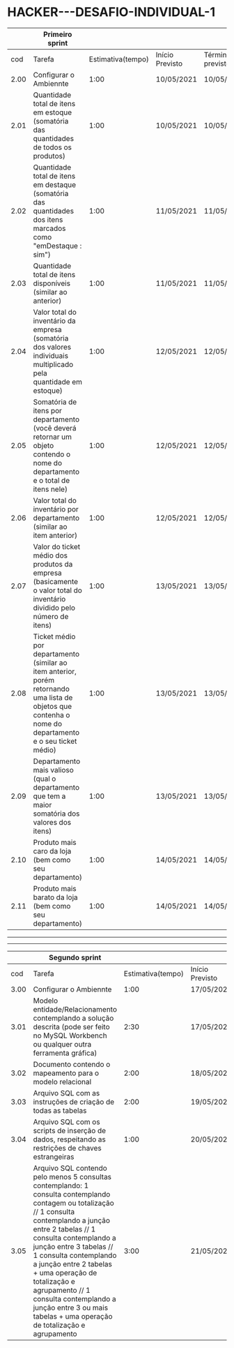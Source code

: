 # HACKER---DESAFIO-INDIVIDUAL-1

|      | Primeiro sprint                                                                                                                                           |                   |                 |                  |   |   |
|------|-----------------------------------------------------------------------------------------------------------------------------------------------------------|-------------------|-----------------|------------------|---|---|
| cod  | Tarefa                                                                                                                                                    | Estimativa(tempo) | Início Previsto | Término previsto |   |   |
| 2.00 | Configurar o Ambiennte                                                                                                                                    | 1:00             | 10/05/2021      | 10/05/2021       |   |   |
| 2.01 | Quantidade total de itens em estoque  (somatória das quantidades de todos os produtos)                                                                    | 1:00             | 10/05/2021      | 10/05/2021       |   |   |
| 2.02 | Quantidade total de itens em destaque  (somatória das quantidades dos itens marcados como "emDestaque : sim")                                             | 1:00             | 11/05/2021      | 11/05/2021       |   |   |
| 2.03 | Quantidade total de itens disponíveis (similar ao anterior)                                                                                               | 1:00             | 11/05/2021      | 11/05/2021       |   |   |
| 2.04 | Valor total do inventário da empresa  (somatória dos valores individuais multiplicado pela quantidade em estoque)                                         | 1:00             | 12/05/2021      | 12/05/2021       |   |   |
| 2.05 | Somatória de itens por departamento  (você deverá retornar um objeto contendo o nome do departamento e o total de itens nele)                             | 1:00             | 12/05/2021      | 12/05/2021       |   |   |
| 2.06 | Valor total do inventário por departamento (similar ao item anterior)                                                                                     | 1:00             | 12/05/2021      | 12/05/2021       |   |   |
| 2.07 | Valor do ticket médio dos produtos da empresa  (basicamente o valor total do inventário dividido pelo número de itens)                                    | 1:00             | 13/05/2021      | 13/05/2021       |   |   |
| 2.08 | Ticket médio por departamento  (similar ao item anterior, porém retornando uma lista de objetos que contenha o nome do departamento e o seu ticket médio) | 1:00             | 13/05/2021      | 13/05/2021       |   |   |
| 2.09 | Departamento mais valioso (qual o departamento que tem a maior somatória dos valores dos itens)                                                           | 1:00             | 13/05/2021      | 13/05/2021       |   |   |
| 2.10 | Produto mais caro da loja (bem como seu departamento)                                                                                                     | 1:00             | 14/05/2021      | 14/05/2021       |   |   |
| 2.11 | Produto mais barato da loja (bem como seu departamento)                                                                                                   | 1:00             | 14/05/2021      | 14/05/2021       |   |   |


_________

_________
|      | Segundo sprint                                                                                                                                                                                                                                                                                                                                                                                                            |                   |                 |                  |   |   |
|------|---------------------------------------------------------------------------------------------------------------------------------------------------------------------------------------------------------------------------------------------------------------------------------------------------------------------------------------------------------------------------------------------------------------------------|-------------------|-----------------|------------------|---|---|
| cod  | Tarefa                                                                                                                                                                                                                                                                                                                                                                                                                    | Estimativa(tempo) | Início Previsto | Término previsto |   |   |
| 3.00 | Configurar o Ambiennte                                                                                                                                                                                                                                                                                                                                                                                                    | 1:00              | 17/05/2021      | 17/05/2021       |   |   |
| 3.01 | Modelo entidade/Relacionamento contemplando a solução descrita  (pode ser feito no MySQL Workbench ou qualquer outra ferramenta gráfica)                                                                                                                                                                                                                                                                                  | 2:30              | 17/05/2021      | 17/05/2021       |   |   |
| 3.02 | Documento contendo o mapeamento para o modelo relacional                                                                                                                                                                                                                                                                                                                                                                  | 2:00              | 18/05/2021      | 18/05/2021       |   |   |
| 3.03 | Arquivo SQL com as instruções de criação de todas as tabelas                                                                                                                                                                                                                                                                                                                                                              | 2:00              | 19/05/2021      | 19/05/2021       |   |   |
| 3.04 | Arquivo SQL com os scripts de inserção de dados, respeitando as restrições de chaves estrangeiras                                                                                                                                                                                                                                                                                                                         | 1:00              | 20/05/2021      | 20/05/2021       |   |   |
| 3.05 | Arquivo SQL contendo pelo menos 5 consultas contemplando: 1 consulta contemplando contagem ou totalização // 1 consulta contemplando a junção entre 2 tabelas // 1 consulta contemplando a junção entre 3 tabelas // 1 consulta contemplando a junção entre 2 tabelas + uma operação de totalização e agrupamento // 1 consulta contemplando a junção entre 3 ou mais tabelas + uma operação de totalização e agrupamento | 3:00              | 21/05/2021      | 21/05/2021       |   |   |